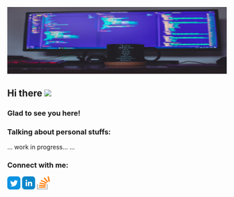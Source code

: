 ![Banner](https://github.com/pmclamas/pmclamas/blob/main/GitHub-profile-cover.jpg)

<!-- welcome message -->
<h2>Hi there <img src="https://media.giphy.com/media/hvRJCLFzcasrR4ia7z/giphy.gif" width="25px"></h2>

<h3>Glad to see you here!</h3>

<!-- Personal Stuffs -->
<h3> Talking about personal stuffs:</h3>
...
work in progress...
...

<!-- Connect with me -->
<h3 align="left">Connect with me:</h3>
<p align="left">

<a href="https://twitter.com/pmclamas" target="_blank" rel="noopener noreferrer"><img align="center" src="https://github.com/pmclamas/pmclamas/blob/main/assets/twitter.svg" alt="pmclamas" height="30" width="30" /></a>
<a href="https://linkedin.com/in/pmclamas" target="_blank" rel="noopener noreferrer"><img align="center" src="https://github.com/pmclamas/pmclamas/blob/main/assets/linkedin.svg" alt="pmclamas" height="30" width="30" /></a>
<a href="https://stackoverflow.com/users/6084776/pedro-lamas?tab=profile" target="_blank" rel="noopener noreferrer"><img align="center" src="https://github.com/pmclamas/pmclamas/blob/main/assets/stackoverflow.svg" alt="pmclamas" height="30" width="30" /></a>